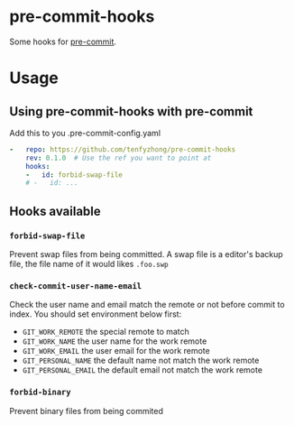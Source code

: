 # pre-commit-hooks
Some hooks for [pre-commit](https://pre-commit.com/).

# Usage
## Using pre-commit-hooks with pre-commit
Add this to you .pre-commit-config.yaml
```yaml
-   repo: https://github.com/tenfyzhong/pre-commit-hooks
    rev: 0.1.0  # Use the ref you want to point at
    hooks:
    -   id: forbid-swap-file
    # -   id: ...
```

## Hooks available
### `forbid-swap-file`
Prevent swap files from being committed.
A swap file is a editor's backup file, the file name of it would likes `.foo.swp`


### `check-commit-user-name-email`
Check the user name and email match the remote or not before commit to index.
You should set environment below first:
- `GIT_WORK_REMOTE` the special remote to match
- `GIT_WORK_NAME` the user name for the work remote
- `GIT_WORK_EMAIL` the user email for the work remote
- `GIT_PERSONAL_NAME` the default name not match the work remote
- `GIT_PERSONAL_EMAIL` the default email not match the work remote

### `forbid-binary`
Prevent binary files from being commited

